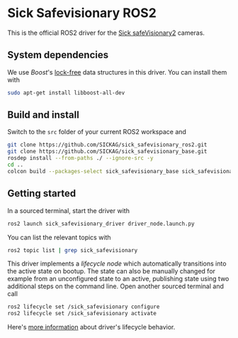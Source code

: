 # Sick Safevisionary ROS2
This is the official ROS2 driver for the [Sick safeVisionary2](https://www.sick.com/de/en/safety-camera-sensors/safety-camera-sensors/safevisionary2/c/g568562) cameras.

## System dependencies
We use *Boost*'s [lock-free](https://www.boost.org/doc/libs/1_82_0/doc/html/lockfree.html) data structures in this driver.
You can install them with
```bash
sudo apt-get install libboost-all-dev
```

## Build and install
Switch to the `src` folder of your current ROS2 workspace and
```bash
git clone https://github.com/SICKAG/sick_safevisionary_ros2.git
git clone https://github.com/SICKAG/sick_safevisionary_base.git
rosdep install --from-paths ./ --ignore-src -y
cd ..
colcon build --packages-select sick_safevisionary_base sick_safevisionary_interfaces sick_safevisionary_driver  --cmake-args -DCMAKE_BUILD_TYPE=Release
```

## Getting started
In a sourced terminal, start the driver with
```bash
ros2 launch sick_safevisionary_driver driver_node.launch.py
```

You can list the relevant topics with
```bash
ros2 topic list | grep sick_safevisionary
```

This driver implements a *lifecycle node* which automatically transitions into the active state on bootup.
The state can also be manually changed for example from an unconfigured state to an active, publishing state using two additional steps on the command line.
Open another sourced terminal and call
```bash
ros2 lifecycle set /sick_safevisionary configure
ros2 lifecycle set /sick_safevisionary activate
```
Here's [more information](./sick_safevisionary_driver/README.md) about driver's lifecycle behavior.
